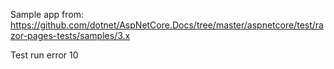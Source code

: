 Sample app from: https://github.com/dotnet/AspNetCore.Docs/tree/master/aspnetcore/test/razor-pages-tests/samples/3.x

Test run error
10